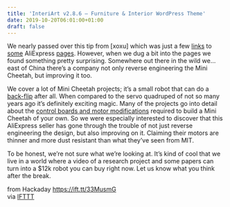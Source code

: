 ```yaml
---
title: 'InteriArt v2.8.6 – Furniture & Interior WordPress Theme'
date: 2019-10-20T06:01:00+01:00
draft: false
---
```


We nearly passed over this tip from \[xoxu\] which was just a few [links](https://www.aliexpress.com/item/32985671853.html) to [some](https://www.aliexpress.com/item/4000142489457.html) AliExpress [pages](https://www.aliexpress.com/item/33009340574.html). However, when we dug a bit into the pages we found something pretty surprising. Somewhere out there in the wild we…east of China there’s a company not only reverse engineering the Mini Cheetah, but improving it too.

We cover a lot of Mini Cheetah projects; it’s a small robot that can do a [back-flip](http://news.mit.edu/2019/mit-mini-cheetah-first-four-legged-robot-to-backflip-0304) after all. When compared to the servo quadruped of not so many years ago it’s definitely exciting magic. Many of the projects go into detail about the [control boards and motor modifications](https://hackaday.com/2019/10/03/amazing-open-source-quadruped-capable-of-dynamic-motion/) required to build a Mini Cheetah of your own. So we were especially interested to discover that this AliExpress seller has gone through the trouble of not just reverse engineering the design, but also improving on it. Claiming their motors are thinner and more dust resistant than what they’ve seen from MIT.

To be honest, we’re not sure what we’re looking at. It’s kind of cool that we live in a world where a video of a research project and some papers can turn into a $12k robot you can buy right now. Let us know what you think after the break.

  
  
from Hackaday https://ift.tt/33MusmG  
via [IFTTT](https://ifttt.com/?ref=da&site=blogger)